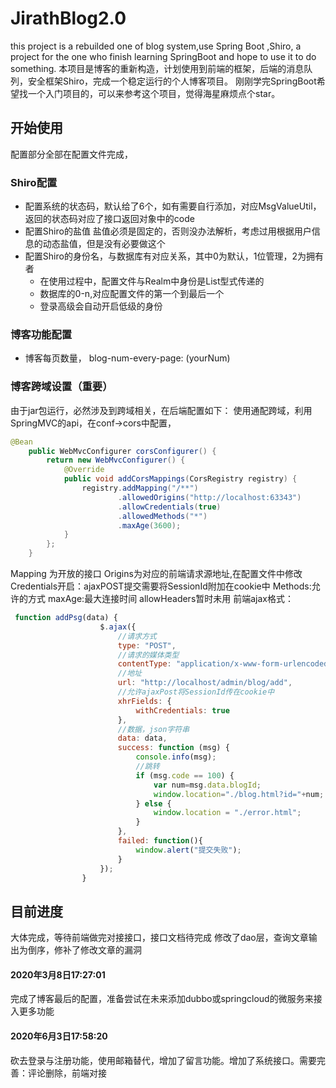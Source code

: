 # JirathBlog2.0
this project is a rebuilded one of blog system,use Spring Boot ,Shiro, a project for the one who finish learning SpringBoot and hope to use it to do something.
本项目是博客的重新构造，计划使用到前端的框架，后端的消息队列，安全框架Shiro，完成一个稳定运行的个人博客项目。
刚刚学完SpringBoot希望找一个入门项目的，可以来参考这个项目，觉得海星麻烦点个star。

## 开始使用

配置部分全部在配置文件完成，
### Shiro配置
 - 配置系统的状态码，默认给了6个，如有需要自行添加，对应MsgValueUtil，返回的状态码对应了接口返回对象中的code
 - 配置Shiro的盐值 盐值必须是固定的，否则没办法解析，考虑过用根据用户信息的动态盐值，但是没有必要做这个
 - 配置Shiro的身份名，与数据库有对应关系，其中0为默认，1位管理，2为拥有者
    - 在使用过程中，配置文件与Realm中身份是List型式传递的
    - 数据库的0-n,对应配置文件的第一个到最后一个
    - 登录高级会自动开启低级的身份 
### 博客功能配置 
 - 博客每页数量， blog-num-every-page: (yourNum)
### 博客跨域设置（重要）
由于jar包运行，必然涉及到跨域相关，在后端配置如下：
使用通配跨域，利用SpringMVC的api，在conf->cors中配置，
````java
@Bean
    public WebMvcConfigurer corsConfigurer() {
        return new WebMvcConfigurer() {
            @Override
            public void addCorsMappings(CorsRegistry registry) {
                registry.addMapping("/**")
                        .allowedOrigins("http://localhost:63343")
                        .allowCredentials(true)
                        .allowedMethods("*")
                        .maxAge(3600);
            }
        };
    }
````
Mapping 为开放的接口
Origins为对应的前端请求源地址,在配置文件中修改
Credentials开启：ajaxPOST提交需要将SessionId附加在cookie中
Methods:允许的方式
maxAge:最大连接时间
allowHeaders暂时未用
前端ajax格式：
````javascript
 function addPsg(data) {
                    $.ajax({
                        //请求方式
                        type: "POST",
                        //请求的媒体类型
                        contentType: "application/x-www-form-urlencoded;charset=UTF-8",
                        //地址
                        url: "http://localhost/admin/blog/add",
                        //允许ajaxPost将SessionId传在cookie中
                        xhrFields: {
                            withCredentials: true
                        },
                        //数据，json字符串
                        data: data,
                        success: function (msg) {
                            console.info(msg);
                            //跳转
                            if (msg.code == 100) {
                                var num=msg.data.blogId;
                                window.location="./blog.html?id="+num;
                            } else {
                                window.location = "./error.html";
                            }
                        },
                        failed: function(){
                            window.alert("提交失败");
                        }
                    });
                }
````
 ## 目前进度
 大体完成，等待前端做完对接接口，接口文档待完成
 修改了dao层，查询文章输出为倒序，修补了修改文章的漏洞
 
 #### 2020年3月8日17:27:01
 完成了博客最后的配置，准备尝试在未来添加dubbo或springcloud的微服务来接入更多功能
 
 #### 2020年6月3日17:58:20
 砍去登录与注册功能，使用邮箱替代，增加了留言功能。增加了系统接口。需要完善：评论删除，前端对接